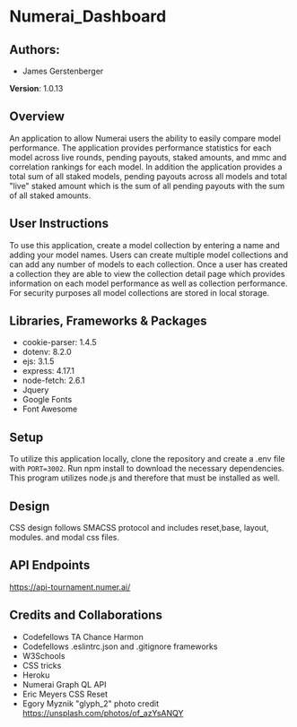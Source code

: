 # Numerai_Dashboard

## Authors:
* James Gerstenberger

**Version**: 1.0.13

## Overview
An application to allow Numerai users the ability to easily compare model performance. The application provides performance statistics for each model across live rounds, pending payouts, staked amounts, and mmc and correlation rankings for each model. In addition the application provides a total sum of all staked models, pending payouts across all models and total "live" staked amount which is the sum of all pending payouts with the sum of all staked amounts.

## User Instructions
To use this application, create a model collection by entering a name and adding your model names. Users can create multiple model collections and can add any number of models to each collection. Once a user has created a collection they are able to view the collection detail page which provides information on each model performance as well as collection performance. For security purposes all model collections are stored in local storage.

## Libraries, Frameworks & Packages
  * cookie-parser: 1.4.5
  * dotenv: 8.2.0
  * ejs: 3.1.5
  * express: 4.17.1
  * node-fetch: 2.6.1
  * Jquery
  * Google Fonts
  * Font Awesome

## Setup
To utilize this application locally, clone the repository and create a .env file with ```PORT=3002```. Run npm install to download the necessary dependencies. This program utilizes node.js and therefore that must be installed as well.

## Design
CSS design follows SMACSS protocol and includes reset,base, layout, modules. and modal css files.

## API Endpoints
https://api-tournament.numer.ai/

## Credits and Collaborations
* Codefellows TA Chance Harmon
* Codefellows .eslintrc.json and .gitignore frameworks
* W3Schools
* CSS tricks
* Heroku
* Numerai Graph QL API
* Eric Meyers CSS Reset
* Egory Myznik "glyph_2" photo credit https://unsplash.com/photos/of_azYsANQY
